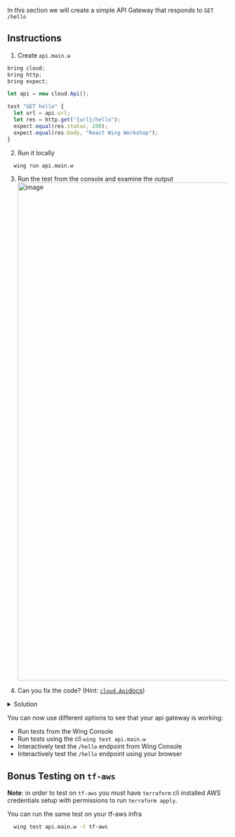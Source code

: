 In this section we will create a simple API Gateway that responds to `GET /hello`

## Instructions

1. Create `api.main.w`
  ```ts
  bring cloud;
  bring http;
  bring expect;

  let api = new cloud.Api();

  test "GET hello" {
    let url = api.url;
    let res = http.get("{url}/hello");
    expect.equal(res.status, 200);
    expect.equal(res.body, "React Wing Workshop");
  }
  ```
2. Run it locally
```sh
  wing run api.main.w
```
3. Run the test from the console and examine the output
   <img width="1134" alt="image" src="https://github.com/ekeren/react-wing-workshop/assets/1727147/28a3f485-d589-46f0-a154-a1968bc56949">

5. Can you fix the code? (Hint: [`cloud.Api`docs](https://www.winglang.io/docs/standard-library/cloud/api))

  <details>
    <summary>Solution</summary>
  ```ts
    api.get("/hello", inflight () => {
      return {
        status:200,
        body:"React Wing Workshop"
      };
    });
  ```
  </details>

You can now use different options to see that your api gateway is working: 
- Run tests from the Wing Console 
- Run tests using the cli `wing test api.main.w`
- Interactively test the `/hello` endpoint from Wing Console
- Interactively test  the `/hello` endpoint using your browser

## Bonus Testing on `tf-aws`

**Note**: in order to test on `tf-aws` you must have  `terraform` cli installed AWS credentials setup with 
permissions to run `terraform apply`.
  

You can run the same test on your tf-aws infra
```sh
  wing test api.main.w -t tf-aws
```


